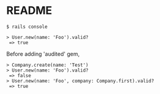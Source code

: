 # README

`$ rails console`

```
> User.new(name: 'Foo').valid?
 => true
```

Before adding 'audited' gem,

```
> Company.create(name: 'Test')
> User.new(name: 'Foo').valid?
 => false
> User.new(name: 'Foo', company: Company.first).valid?
 => true
```
